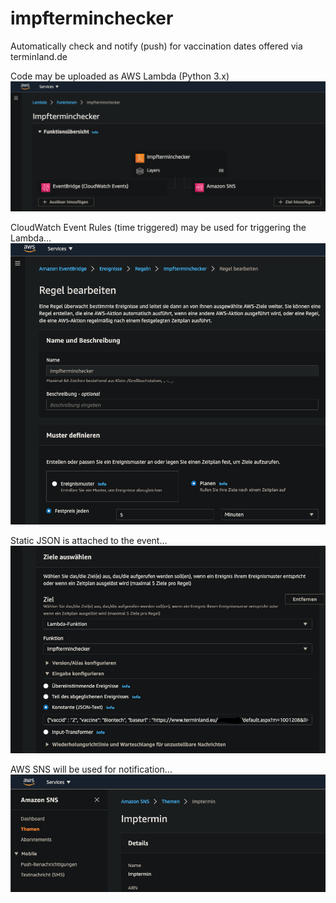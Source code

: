 # impfterminchecker
Automatically check and notify (push) for vaccination dates offered via terminland.de

Code may be uploaded as AWS Lambda (Python 3.x)
<img src="aws_lambda_overview.png"/>

CloudWatch Event Rules (time triggered) may be used for triggering the Lambda...
<img src="cloudwatch_event.png"/>

Static JSON is attached to the event...
<img src="cloudwatch_event_rule_static_json.png"/>

AWS SNS will be used for notification...
<img src="aws_sns.png"/>

